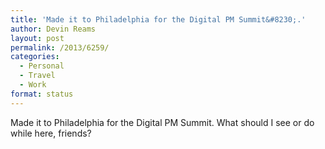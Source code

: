```yaml
---
title: 'Made it to Philadelphia for the Digital PM Summit&#8230;.'
author: Devin Reams
layout: post
permalink: /2013/6259/
categories:
  - Personal
  - Travel
  - Work
format: status
---
```

Made it to Philadelphia for the Digital PM Summit. What should I see or do while here, friends?